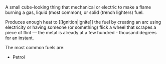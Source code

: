 A small cube-looking thing that mechanical or electric to make a flame burning a gas, liquid (most common), or solid (trench lighters) fuel.

Produces enough heat to [[Ignition|ignite]] the fuel by creating an arc using electricity or having someone (or something) flick a wheel that scrapes a piece of flint — the metal is already at a few hundred - thousand degrees for an instant.

The most common fuels are:

 - Petrol